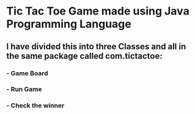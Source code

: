 # Tic Tac Toe Game made using Java Programming Language
## I have divided this into three Classes and all in the same package called com.tictactoe:
### - Game Board
### - Run Game
### - Check the winner
